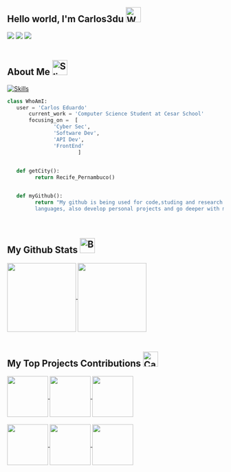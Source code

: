 ## Hello world, I'm Carlos3du  <img src="https://raw.githubusercontent.com/Tarikul-Islam-Anik/Animated-Fluent-Emojis/master/Emojis/Hand%20gestures/Waving%20Hand.png" alt="Waving Hand" width="35" height="35" />

 <a href="https://www.linkedin.com/in/carlos-cavalcanti-42b89524b/"><img src="https://img.shields.io/badge/linkedin-0077B5.svg?style=for-the-badge&logo=linkedin&logoColor=white"/></a>
<a href="mailto:cepc@cesar.school"><img src="https://img.shields.io/badge/e‑mail-D14836.svg?style=for-the-badge&logo=GMail&logoColor=white"/></a>
<a href="https://instagram.com/carlosedu500"><img src="https://img.shields.io/badge/instagram-E4405F.svg?style=for-the-badge&logo=instagram&logoColor=white"/></a>
<br><br>


## About Me  <img src="https://raw.githubusercontent.com/Tarikul-Islam-Anik/Animated-Fluent-Emojis/master/Emojis/Smilies/Slightly%20Smiling%20Face.png" alt="Slightly Smiling Face" width="35" height="35" />
[![Skills](https://skillicons.dev/icons?i=js,html,css,py,pycharm,postgres,nodejs,java,git,figma,django,docker,cpp,c,bootstrap)](https://skillicons.dev)


 ```python
 class WhoAmI:
 	user = 'Carlos Eduardo'
		current_work = 'Computer Science Student at Cesar School'
		focusing_on =  [
				'Cyber Sec',
				'Software Dev',
				'API Dev',
				'FrontEnd'
	                    ]
	

    def getCity():
          return Recife_Pernambuco()


	def myGithub():
          return "My github is being used for code,studing and research in different computer\
          languages, also develop personal projects and go deeper with my knowledge in CS."

 ```
            
<br>

## My Github Stats  <img src="https://raw.githubusercontent.com/Tarikul-Islam-Anik/Animated-Fluent-Emojis/master/Emojis/Objects/Bar%20Chart.png" alt="Bar Chart" width="35" height="35" />

<a href="https://github.com/anuraghazra/github-readme-stats">
  <img height=160 align="center" src="https://github-readme-stats.vercel.app/api?username=Carlos3du&theme=github_dark&rank_icon=github&hide=stars" />
</a>
<a href="https://github.com/anuraghazra/convoychat">
  <img height=160 align="center" src="https://github-readme-stats.vercel.app/api/top-langs?username=Carlos3du&layout=compact&langs_count=8&theme=github_dark&hide_progress=true"/>
</a><br><br>




## My Top Projects Contributions  <img src="https://raw.githubusercontent.com/Tarikul-Islam-Anik/Animated-Fluent-Emojis/master/Emojis/Objects/Card%20File%20Box.png" alt="Card File Box" width="35" height="35" />

 
<a href="https://github.com/anuraghazra/github-readme-stats">
  <img height=95 align="center" src="https://github-readme-stats.vercel.app/api/pin/?username=Evalu-at&repo=evaluat-backend&description_lines_count=1&theme=github_dark"/>
</a>
<a href="https://github.com/anuraghazra/convoychat">
  <img height=95 align="center" src="https://github-readme-stats.vercel.app/api/pin/?username=LucasGdBS&repo=PuppyCore&description_lines_count=1&theme=github_dark" />
</a>
<a href="https://github.com/anuraghazra/convoychat">
  <img height=95 align="center" src="https://github-readme-stats.vercel.app/api/pin/?username=BeHive-CESAR&repo=frontAdmRentUp&description_lines_count=1&theme=github_dark" />
</a><br><br>
<a href="https://github.com/anuraghazra/convoychat">
  <img height=95 align="center" src="https://github-readme-stats.vercel.app/api/pin/?username=LucasGdBS&repo=POO-Project&description_lines_count=1&theme=github_dark" />
</a>
<a href="https://github.com/anuraghazra/convoychat">
  <img height=95 align="center" src="https://github-readme-stats.vercel.app/api/pin/?username=BeHive-CESAR&repo=RentUP&description_lines_count=1&theme=github_dark" />
</a>
<a href="https://github.com/anuraghazra/convoychat">
  <img height=95 align="center" src="https://github-readme-stats.vercel.app/api/pin/?username=LucasGdBS&repo=Full_LCD_emulator&description_lines_count=1&theme=github_dark" />
</a>
